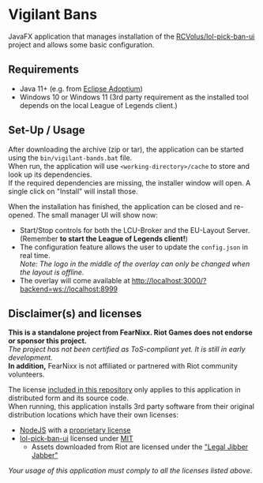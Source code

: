 # Vigilant Bans
JavaFX application that manages installation of the [RCVolus/lol-pick-ban-ui](https://github.com/RCVolus/lol-pick-ban-ui) 
project and allows some basic configuration.  

## Requirements
* Java 11+ (e.g. from [Eclipse Adoptium](https://adoptium.net/temurin/releases/?version=11))
* Windows 10 or Windows 11 (3rd party requirement as the installed tool depends on the local League of Legends client.)

## Set-Up / Usage
After downloading the archive (zip or tar), the application can be started using the ``bin/vigilant-bands.bat`` file.  
When run, the application will use ``<working-directory>/cache`` to store and look up its dependencies.  
If the required dependencies are missing, the installer window will open. A single click on "Install" will install those.  

When the installation has finished, the application can be closed and re-opened. The small manager UI will show now:
* Start/Stop controls for both the LCU-Broker and the EU-Layout Server. (Remember __to start the League of Legends client!__)  
* The configuration feature allows the user to update the ``config.json`` in real time.  
  _Note: The logo in the middle of the overlay can only be changed when the layout is offline._
* The overlay will come available at [http://localhost:3000/?backend=ws://localhost:8999](http://localhost:3000/?backend=ws://localhost:8999)

## Disclaimer(s) and licenses
__This is a standalone project from FearNixx. Riot Games does not endorse or sponsor this project.__  
_The project has not been certified as ToS-compliant yet. It is still in early development._  
__In addition,__ FearNixx is not affiliated or partnered with Riot community volunteers.

The license [included in this repository](./LICENSE) only applies to this application in distributed form and its source code.    
When running, this application installs 3rd party software from their original distribution locations which have their own licenses:
* [NodeJS](https://nodejs.org) with a [proprietary license](https://github.com/nodejs/node/blob/master/LICENSE)
* [lol-pick-ban-ui](https://github.com/RCVolus/lol-pick-ban-ui) licensed under [MIT](https://github.com/RCVolus/lol-pick-ban-ui/blob/master/LICENSE)
  * Assets downloaded from Riot are licensed under the ["Legal Jibber Jabber"](https://www.riotgames.com/en/legal)
  
_Your usage of this application must comply to all the licenses listed above_.